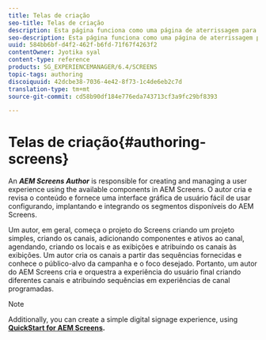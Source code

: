 ```yaml
---
title: Telas de criação
seo-title: Telas de criação
description: Esta página funciona como uma página de aterrissagem para a criação de AEM Screens. Fornece uma visão geral das várias funções e responsabilidades de um autor do AEM Screens.
seo-description: Esta página funciona como uma página de aterrissagem para a criação de AEM Screens. Fornece uma visão geral das várias funções e responsabilidades de um autor do AEM Screens.
uuid: 584bb6bf-d4f2-462f-b6fd-71f67f4263f2
contentOwner: Jyotika syal
content-type: reference
products: SG_EXPERIENCEMANAGER/6.4/SCREENS
topic-tags: authoring
discoiquuid: 42dcbe38-7036-4e42-8f73-1c4de6eb2c7d
translation-type: tm+mt
source-git-commit: cd58b90df184e776eda743713cf3a9fc29bf8393

---
```



# Telas de criação{#authoring-screens}

An ***AEM Screens Author*** is responsible for creating and managing a user experience using the available components in AEM Screens. O autor cria e revisa o conteúdo e fornece uma interface gráfica de usuário fácil de usar configurando, implantando e integrando os segmentos disponíveis do AEM Screens.

Um autor, em geral, começa o projeto do Screens criando um projeto simples, criando os canais, adicionando componentes e ativos ao canal, agendando, criando os locais e as exibições e atribuindo os canais às exibições. Um autor cria os canais a partir das sequências fornecidas e conhece o público-alvo da campanha e o foco desejado. Portanto, um autor do AEM Screens cria e orquestra a experiência do usuário final criando diferentes canais e atribuindo sequências em experiências de canal programadas.

>[!NOTE]
>
>Additionally, you can create a simple digital signage experience, using **[QuickStart for AEM Screens](/help/screens/kickstart-for-aem-screens.md).**
